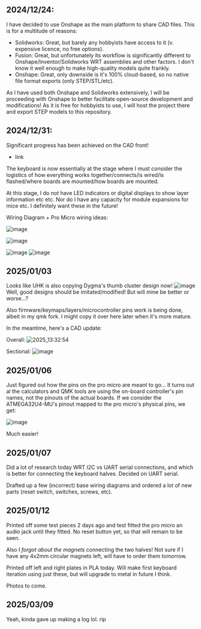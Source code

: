 ## 2024/12/24:
I have decided to use Onshape as the main platform to share CAD files. This is for a multitude of reasons:
- Solidworks: Great, but barely any hobbyists have access to it (v. expensive licence, no free options).
- Fusion: Great, but unfortunately its workflow is significantly different to Onshape/Inventor/Solidworks WRT assemblies and other factors. I don't know it well enough to make high-quality models quite frankly.
- Onshape: Great, only downside is it's 100% cloud-based, so no native file format exports (only STEP/STL/etc).

As I have used both Onshape and Solidworks extensively, I will be proceeding with Onshape to better facilitate open-source development and modifications! As it is free for hobbyists to use, I will host the project there and export STEP models to this repository.

## 2024/12/31:
Significant progress has been achieved on the CAD front!

- link

The keyboard is now essentially at the stage where I must consider the logistics of how everything works together/connects/is wired/is flashed/where boards are mounted/how boards are mounted.

At this stage, I do *not* have LED indicators or digital displays to show layer information etc etc. Nor do I have any capacity for module expansions for mice etc. I definitely want these in the future!

Wiring Diagram + Pro Micro wiring ideas:

![image](https://github.com/user-attachments/assets/c0bebc20-9476-48ce-8f25-5d49259b93cc)

![image](https://github.com/user-attachments/assets/e114a9fe-7350-46a6-863f-9d5e23d94a9a)

![image](https://github.com/user-attachments/assets/a63e2151-dd35-46a4-bf7f-bb1377fc8c9b) ![image](https://github.com/user-attachments/assets/d768d07a-7470-444f-a9ca-2aad14a6648e)

## 2025/01/03
Looks like UHK is also copying Dygma's thumb cluster design now!
![image](https://github.com/user-attachments/assets/0eeba1a4-3271-4a6e-bd69-98038079450b)
Well, good designs should be imitated/modified! But will mine be better or worse...?

Also firmware/keymaps/layers/microcontroller pins work is being done, albeit in my qmk fork. I might copy it over here later when it's more mature.

In the meantime, here's a CAD update:

Overall:
![2025_13:32:54](https://github.com/user-attachments/assets/9dd47040-1fee-4582-89a2-83b8d14b90ae)

Sectional:
![image](https://github.com/user-attachments/assets/868d9ced-273a-415c-878d-cdb43549efc9)


## 2025/01/06
Just figured out how the pins on the pro micro are meant to go... It turns out al the calculators and QMK tools are using the on-board controller's pin names, not the pinouts of the actual boards. If we consider the ATMEGA32U4-MU's pinout mapped to the pro micro's physical pins, we get:

![image](https://github.com/user-attachments/assets/92243c2a-ca1c-40a6-a3c9-37ab01c71637)

Much easier!

## 2025/01/07
Did a lot of research today WRT I2C vs UART serial connections, and which is better for connecting the keyboard halves. Decided on UART serial.

Drafted up a few (incorrect) base wiring diagrams and ordered a lot of new parts (reset switch, switches, screws, etc).

## 2025/01/12
Printed off some test pieces 2 days ago and test fitted the pro micro an audio jack until they fitted. No reset button yet, so that will remain to be seen.

Also I *forgot about the magnets* connecting the two halves! Not sure if I have any 4x2mm circular magnets left, will have to order them tomorrow.

Printed off left and right plates in PLA today. Will make first keyboard iteration using just these, but will upgrade to metal in future I think.

Photos to come.

## 2025/03/09
Yeah, kinda gave up making a log lol.
rip


